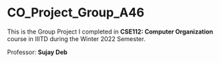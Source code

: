 # CO_Project_Group_A46

This is the Group Project I completed in **CSE112: Computer Organization** course in IIITD during the Winter 2022 Semester.

Professor: **Sujay Deb**

